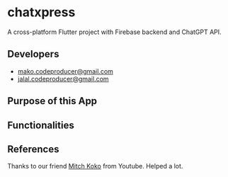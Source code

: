 # chatxpress

A cross-platform Flutter project with Firebase backend and ChatGPT API.

## Developers
- mako.codeproducer@gmail.com
- jalal.codeproducer@gmail.com

## Purpose of this App

## Functionalities

## References

Thanks to our friend [Mitch Koko](https://www.youtube.com/@createdbykoko) from Youtube. Helped a lot.
